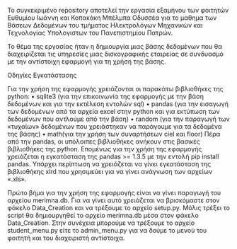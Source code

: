 Το συγκεκριμένο repository αποτελεί την εργασία εξαμήνου των φοιτητών Ευθυμίου Ιωάννη και Κοπακάκη Μπέλμπα Οδυσσέα για το μαθημα των Βάσεων Δεδομένων του τμήματος Ηλεκτρολόγων Μηχανικών και Τεχνολογίας Υπολογιστων του Πανεπιστημίου Πατρών.

Το θέμα της εργασίας ήταν η δημιουργία μιας βάσης δεδομένων που θα διαχειρίζεται τις υπηρεσίες μιας δισκογραφικής εταιρείας σε συνδυασμό με την αντίστοιχη εφαρμογή για τη χρήση της βάσης.

Οδηγίες Εγκατάστασης

Για την χρήση της εφαρμογής χρειάζονται οι παρακάτω βιβλιοθήκες της python: • sqlite3 (για την επικοινωνία της εφαρμογής με την βάση δεδομένων και για την εκτέλεση εντολών sql) • pandas (για την εισαγωγή των δεδομένων από τα αρχεία excel στην python και για εκτύπωση των δεδομένων που αντλούμε από την βάση) • random (για την παραγωγή των «τυχαίων» δεδομένων που χρειάστηκαν να παράγουμε για τα δεδομένα της βάσης) • math(για την χρήση των συναρτήσεων ciel και floor) Πέρα από την pandas, οι υπόλοιπες βιβλιοθήκες ανήκουν στις βασικές βιβλιοθήκες της python. Επομένως για την χρήση της εφαρμογής χρειάζεται η εγκατάσταση της pandas >= 1.3.5 με την εντολή pip install pandas. Υπάρχει περίπτωση να χρειάζεται να γίνει εγκατάσταση της βιβλιοθήκης xlrd που χρησιμεύει για να γίνει ανάγνωση των αρχείων «.xls».

Πρώτο βήμα για την χρήση της εφαρμογής είναι να γίνει παραγωγή του αρχείου merimna.db. Για να γίνει αυτό χρειάζεται να βρισκόμαστε στον φάκελο Data_Creation και να τρέξουμε το αρχείο setup.py. Μόλις τρέξει το script θα δημιουργηθεί το αρχείο merimna.db μέσα στον φάκελο Data_Creation. Στην συνέχεια μπορούμε να τρέξουμε το αρχείο student_menu.py είτε το admin_menu.py για να δούμε το μενού του φοιτητή και του διαχειριστή αντίστοιχα.
